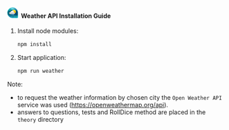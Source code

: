 <h4>
  <img src="https://github.com/yevhentatiievskyi/Weather-API/blob/master/src/assets/logo.png?raw=true" alt="drawing" width="25"/>
  &nbsp;Weather API Installation Guide  
</h4>

1. Install node modules: 
    ```bash
    npm install
    ```
2. Start application:
    ```bash
    npm run weather
    ```
Note: 
- to request the weather information by chosen city the `Open Weather API` service was used (https://openweathermap.org/api).
- answers to questions, tests and RollDice method are placed in the `theory` directory
